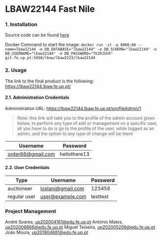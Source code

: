 # LBAW22144 Fast Nile

### 1. Installation

Source code can be found [here](https://git.fe.up.pt/lbaw/lbaw2223/lbaw22144/-/tree/main)

Docker Command to start the image: ``docker run -it -p 8000:80 --name=lbaw22144 -e DB_DATABASE="lbaw22144" -e DB_SCHEMA="lbaw22144" -e DB_USERNAME="lbaw22144" -e DB_PASSWORD="TkIRJShX" git.fe.up.pt:5050/lbaw/lbaw2223/lbaw22144``

### 2. Usage

The link to the final product is the following: https://lbaw22144.lbaw.fe.up.pt/  

#### 2.1. Administration Credentials

Administration URL: https://lbaw22144.lbaw.fe.up.pt/profileAdmin/1

>Note: this link will take you to the profile of the admin account given below, to perform any type of edit or management on a specific user, all you have to do is go to the profile of the user, while logged as an admin, and the option to any type of change will be there

| Username | Password |
| -------- | -------- |
|  order66@gmail.com    | hellothere13 |

#### 2.2. User Credentials

| Type          | Username  | Password |
| ------------- | --------- | -------- |
| auctioneer | lostani@gmail.com    | 123456 |
| regular user | user@example.com | testtest |

### Project Management

André Soares, up202004161@edu.fe.up.pt
António Matos, up202006866@edu.fe.up.pt
Miguel Teixeira, up202005208@edu.fe.up.pt
João Moura, up201904881@edu.fe.up.pt
